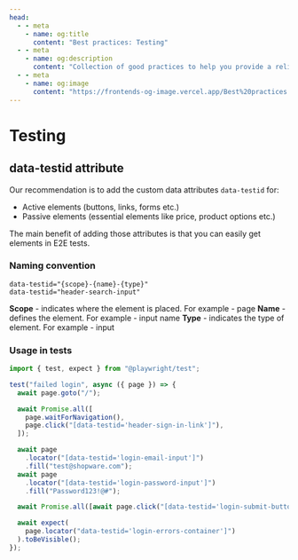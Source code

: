 ```yaml
---
head:
  - - meta
    - name: og:title
      content: "Best practices: Testing"
  - - meta
    - name: og:description
      content: "Collection of good practices to help you provide a reliable application."
  - - meta
    - name: og:image
      content: "https://frontends-og-image.vercel.app/Best%20practices:%20**Testing**.png"
---
```


# Testing

## data-testid attribute

Our recommendation is to add the custom data attributes `data-testid` for:

- Active elements (buttons, links, forms etc.)
- Passive elements (essential elements like price, product options etc.)

The main benefit of adding those attributes is that you can easily get elements in E2E tests.

### Naming convention

```
data-testid="{scope}-{name}-{type}"
data-testid="header-search-input"
```

**Scope** - indicates where the element is placed. For example - page
**Name** - defines the element. For example - input name
**Type** - indicates the type of element. For example - input

### Usage in tests

```js
import { test, expect } from "@playwright/test";

test("failed login", async ({ page }) => {
  await page.goto("/");

  await Promise.all([
    page.waitForNavigation(),
    page.click("[data-testid='header-sign-in-link']"),
  ]);

  await page
    .locator("[data-testid='login-email-input']")
    .fill("test@shopware.com");
  await page
    .locator("[data-testid='login-password-input']")
    .fill("Password123!@#");

  await Promise.all([await page.click("[data-testid='login-submit-button']")]);

  await expect(
    page.locator("data-testid='login-errors-container']")
  ).toBeVisible();
});
```
